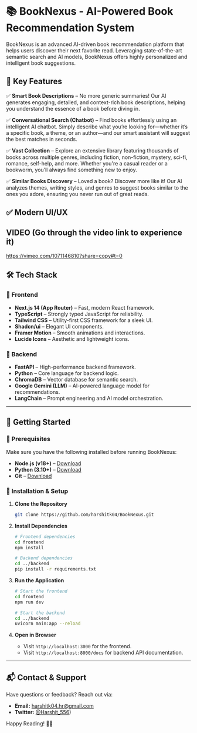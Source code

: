 # 📚 BookNexus - AI-Powered Book Recommendation System


BookNexus is an advanced AI-driven book recommendation platform that helps users discover their next favorite read. Leveraging state-of-the-art semantic search and AI models, BookNexus offers highly personalized and intelligent book suggestions.

## 🚀 Key Features
✅ **Smart Book Descriptions** – No more generic summaries! Our AI generates engaging, detailed, and context-rich book descriptions, helping you understand the essence of a book before diving in.  

✅ **Conversational Search (Chatbot)** – Find books effortlessly using an intelligent AI chatbot. Simply describe what you’re looking for—whether it’s a specific book, a theme, or an author—and our smart assistant will suggest the best matches in seconds.  

✅ **Vast Collection** – Explore an extensive library featuring thousands of books across multiple genres, including fiction, non-fiction, mystery, sci-fi, romance, self-help, and more. Whether you're a casual reader or a bookworm, you’ll always find something new to enjoy.  

✅ **Similar Books Discovery** – Loved a book? Discover more like it! Our AI analyzes themes, writing styles, and genres to suggest books similar to the ones you adore, ensuring you never run out of great reads.  

✅ **Modern UI/UX**
---

## VIDEO (Go through the video link to experience it)
https://vimeo.com/1071146810?share=copy#t=0  

## 🛠️ Tech Stack

### 🔹 Frontend

- **Next.js 14 (App Router)** – Fast, modern React framework.
- **TypeScript** – Strongly typed JavaScript for reliability.
- **Tailwind CSS** – Utility-first CSS framework for a sleek UI.
- **Shadcn/ui** – Elegant UI components.
- **Framer Motion** – Smooth animations and interactions.
- **Lucide Icons** – Aesthetic and lightweight icons.

### 🔹 Backend

- **FastAPI** – High-performance backend framework.
- **Python** – Core language for backend logic.
- **ChromaDB** – Vector database for semantic search.
- **Google Gemini (LLM)** – AI-powered language model for recommendations.
- **LangChain** – Prompt engineering and AI model orchestration.

---

## 🎯 Getting Started

### 📌 Prerequisites

Make sure you have the following installed before running BookNexus:

- **Node.js (v18+)** – [Download](https://nodejs.org/)
- **Python (3.10+)** – [Download](https://www.python.org/downloads/)
- **Git** – [Download](https://git-scm.com/)

### 🔧 Installation & Setup

1. **Clone the Repository**

   ```bash
   git clone https://github.com/harshitk04/BookNexus.git
   ```

2. **Install Dependencies**

   ```bash
   # Frontend dependencies
   cd frontend
   npm install
   ```

   ```bash
   # Backend dependencies
   cd ../backend
   pip install -r requirements.txt
   ```

3. **Run the Application**

   ```bash
   # Start the frontend
   cd frontend
   npm run dev
   ```

   ```bash
   # Start the backend
   cd ../backend
   uvicorn main:app --reload
   ```

4. **Open in Browser**

   - Visit `http://localhost:3000` for the frontend.
   - Visit `http://localhost:8000/docs` for backend API documentation.

---

## 📬 Contact & Support

Have questions or feedback? Reach out via:

- **Email:** harshitk04.hr@gmail.com
- **Twitter:** [@Harshit_556](https://x.com/Harshit_556))

Happy Reading! 📖🚀

